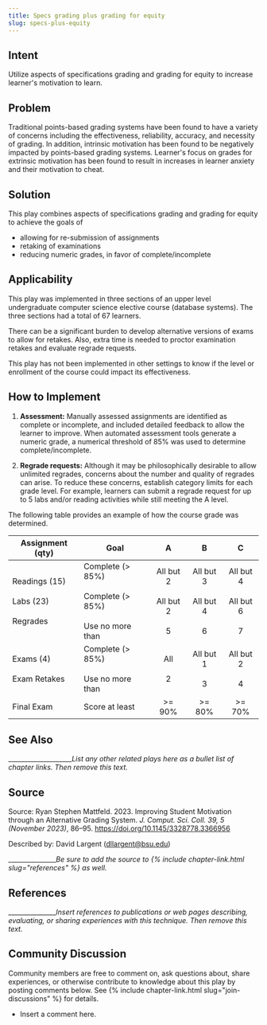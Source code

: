 ```yaml
---
title: Specs grading plus grading for equity
slug: specs-plus-equity
---
```

## Intent

Utilize aspects of specifications grading and grading for equity to increase learner's motivation to learn.  

## Problem

Traditional points-based grading systems have been found to have a variety of concerns including the effectiveness, 
reliability, accuracy, and necessity of grading. 
In addition, intrinsic motivation has been found to be negatively impacted by points-based grading systems.
Learner's focus on grades for extrinsic motivation has been found to result in increases in learner anxiety and 
their motivation to cheat.

## Solution

This play combines aspects of specifications grading and grading for equity to achieve the goals of 
+ allowing for re-submission of assignments
+ retaking of examinations
+ reducing numeric grades, in favor of complete/incomplete

## Applicability

This play was implemented in three sections of an upper level undergraduate computer science elective course
(database systems). 
The three sections had a total of 67 learners.

There can be a significant burden to develop alternative versions of exams to allow for retakes. 
Also, extra time is needed to proctor examination retakes and evaluate regrade requests.

This play has not been implemented in other settings to know if the level or
enrollment of the course could impact its effectiveness.

## How to Implement

1.  **Assessment:** Manually assessed assignments are identified as complete or incomplete,
and included detailed feedback to allow the learner to improve. 
When automated assessment tools generate a numeric grade,
a numerical threshold of 85% was used to determine complete/incomplete.

2. **Regrade requests:** Although it may be philosophically desirable to allow unlimited regrades,
concerns about the number and quality of regrades can arise.
To reduce these concerns, establish category limits for each grade level.
For example, learners can submit a regrade request for up to 5 labs and/or reading activities while still 
meeting the A level.

The following table provides an example of how the course grade was determined.

| Assignment (qty) | Goal             |                    A                    |                    B                     |                     C                     |
|---------------|------------------|:---------------------------------------:|:----------------------------------------:|:-----------------------------------------:|
| Readings (15)<br/><br/>Labs (23)<br/><br/>Regrades | Complete (> 85%)<br/><br/>Complete (> 85%)<br/><br/>Use no more than | All but 2<br/><br/>All but 2<br/><br/>5 | All but 3<br/><br/>All but 4<br/><br/>6  | All but 4<br/> <br/>All but 6<br/><br/>7  | 
|Exams (4)<br/><br/>Exam Retakes | Complete (> 85%)<br/><br/>Use no more than |             All<br/><br/>2              |           All but 1<br/><br/>3           |           All but 2<br/><br/>4            |
|Final Exam | Score at least |                 >= 90%                  |                  >= 80%                  |                  >= 70%                   |

## See Also

_____________________List any other related plays here as a bullet list of chapter links.
Then remove this text._

## Source

Source: Ryan Stephen Mattfeld. 2023. 
Improving Student Motivation through an Alternative Grading System. 
_J. Comput. Sci. Coll. 39, 5 (November 2023)_, 86–95. 
https://doi.org/10.1145/3328778.3366956

Described by: David Largent (dllargent@bsu.edu)

________________Be sure to add the source
to {% include chapter-link.html slug="references" %} as well._

## References

________________Insert references to publications or web pages describing, evaluating, or
sharing experiences with this technique. Then remove this text._

## Community Discussion

Community members are free to comment on, ask questions about, share
experiences, or otherwise contribute to knowledge about this play by
posting comments below.
See {% include chapter-link.html slug="join-discussions" %} for details.

* Insert a comment here.

